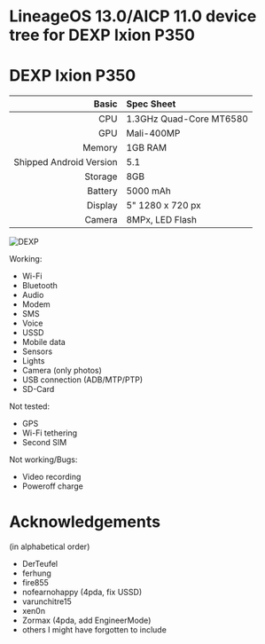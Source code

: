 # LineageOS 13.0/AICP 11.0 device tree for DEXP Ixion P350

DEXP Ixion P350
==============

Basic   | Spec Sheet
-------:|:-------------------------
CPU     | 1.3GHz Quad-Core MT6580
GPU     | Mali-400MP
Memory  | 1GB RAM
Shipped Android Version | 5.1
Storage | 8GB
Battery | 5000 mAh
Display | 5" 1280 x 720 px
Camera  | 8MPx, LED Flash

![DEXP](https://content2.onliner.by/catalog/device/main/28756eabf91d930d247cb06211958125.jpeg "DEXP Ixion P350 Tundra Black")

Working:
- Wi-Fi
- Bluetooth
- Audio
- Modem
- SMS
- Voice
- USSD
- Mobile data
- Sensors
- Lights
- Camera (only photos)
- USB connection (ADB/MTP/PTP)
- SD-Card

Not tested:
- GPS
- Wi-Fi tethering
- Second SIM

Not working/Bugs:
- Video recording
- Poweroff charge

# Acknowledgements

(in alphabetical order)

* DerTeufel
* ferhung
* fire855
* nofearnohappy (4pda, fix USSD)
* varunchitre15
* xen0n
* Zormax (4pda, add EngineerMode)
* others I might have forgotten to include
